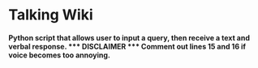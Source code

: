 # Talking Wiki

#### Python script that allows user to input a query, then receive a text and verbal response. *** DISCLAIMER *** Comment out lines 15 and 16 if voice becomes too annoying.  
